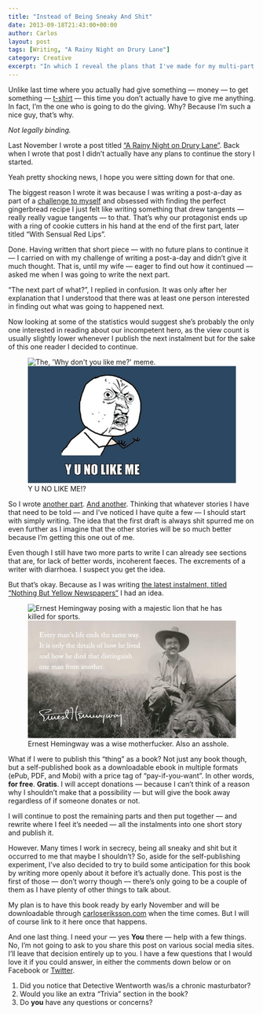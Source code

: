 ```yaml
---
title: "Instead of Being Sneaky And Shit"
date: 2013-09-18T21:43:00+00:00
author: Carlos
layout: post
tags: [Writing, "A Rainy Night on Drury Lane"]
category: Creative
excerpt: "In which I reveal the plans that I've made for my multi-part short story. Spoiler, I'm making it a book."
---
```

Unlike last time where you actually had give something — money — to get something — [t-shirt](/blog/feed-me) — this time you don’t actually have to give me anything. In fact, I’m the one who is going to do the giving. Why? Because I’m such a nice guy, that’s why.

*Not legally binding.*
 
Last November I wrote a post titled [“A Rainy Night on Drury Lane”](/blog/a-rainy-night-on-drury-lane). Back when I wrote that post I didn’t actually have any plans to continue the story I started.

Yeah pretty shocking news, I hope you were sitting down for that one.

The biggest reason I wrote it was because I was writing a post-a-day as part of a [challenge to myself](/blog/a-rainy-night-on-drury-lane) and obsessed with finding the perfect gingerbread recipe I just felt like writing something that drew tangents — really really vague tangents — to that. That’s why our protagonist ends up with a ring of cookie cutters in his hand at the end of the first part, later titled “With Sensual Red Lips”.

Done. Having written that short piece — with no future plans to continue it — I carried on with my challenge of writing a post-a-day and didn’t give it much thought. That is, until my wife — eager to find out how it continued — asked me when I was going to write the next part.

“The next part of what?”, I replied in confusion. It was only after her explanation that I understood that there was at least one person interested in finding out what was going to happened next.

Now looking at some of the statistics would suggest she’s probably the only one interested in reading about our incompetent hero, as the view count is usually slightly lower whenever I publish the next instalment but for the sake of this one reader I decided to continue.

<figure>
    <img class="js-lazy-load" data-original="/assets/posts/2013/09/y-u-no-like-me.jpg" alt="The, 'Why don't you like me?' meme.">
  <noscript>
    <img src="/assets/posts/2013/09/y-u-no-like-me.jpg" alt="The, 'Why don't you like me?' meme.">
  </noscript>
  <figcaption>Y U NO LIKE ME!?</figcaption>
</figure>

So I wrote [another part](/blog/a-rainy-night-on-drury-lane-part-ii-the-brown-note/). [And another](/blog/a-rainy-night-on-drury-lane-part-iii-underneath-a-turquoise-sky/). Thinking that whatever stories I have that need to be told — and I’ve noticed I have quite a few — I should start with simply writing. The idea that the first draft is always shit spurred me on even further as I imagine that the other stories will be so much better because I’m getting this one out of me.

Even though I still have two more parts to write I can already see sections that are, for lack of better words, incoherent faeces. The excrements of a writer with diarrhoea. I suspect you get the idea.

But that’s okay. Because as I was writing [the latest instalment, titled “Nothing But Yellow Newspapers”](/blog/a-rainy-night-on-drury-lane-part-v-nothing-but-yellow-newspapers) I had an idea.

<figure>
    <img class="js-lazy-load" data-original="/assets/posts/2013/09/ernest-hemingway-was-a-wise-motherfucker.jpg" alt="Ernest Hemingway posing with a majestic lion that he has killed for sports.">
  <noscript>
    <img src="/assets/posts/2013/09/ernest-hemingway-was-a-wise-motherfucker.jpg" alt="Ernest Hemingway posing with a majestic lion that he has killed for sports.">
  </noscript>
  <figcaption>Ernest Hemingway was a wise motherfucker. Also an asshole.</figcaption>
</figure>

What if I were to publish this “thing” as a book? Not just any book though, but a self-published book as a downloadable ebook in multiple formats (ePub, PDF, and Mobi) with a price tag of “pay-if-you-want”. In other words, **for free**. **Gratis**. I will accept donations — because I can’t think of a reason why I shouldn’t make that a possibility — but will give the book away regardless of if someone donates or not.

I will continue to post the remaining parts and then put together — and rewrite where I feel it’s needed — all the instalments into one short story and publish it.

However. Many times I work in secrecy, being all sneaky and shit but it occurred to me that maybe I shouldn’t? So, aside for the self-publishing experiment, I’ve also decided to try to build some anticipation for this book by writing more openly about it before it’s actually done. This post is the first of those — don’t worry though — there’s only going to be a couple of them as I have plenty of other things to talk about.

My plan is to have this book ready by early November and will be downloadable through [carloseriksson.com](http://carloseriksson.com/) when the time comes. But I will of course link to it here once that happens.

And one last thing. I need your — yes **You** there — help with a few things. No, I’m not going to ask to you share this post on various social media sites. I’ll leave that decision entirely up to you. I have a few questions that I would love it if you could answer, in either the comments down below or on Facebook or [Twitter](https://twitter.com/fiinixdesign).

1. Did you notice that Detective Wentworth was/is a chronic masturbator?
2. Would you like an extra “Trivia” section in the book?
3. Do **you** have any questions or concerns?